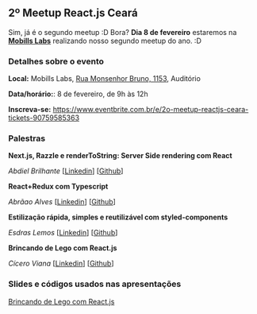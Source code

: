 ## 2º Meetup React.js Ceará

Sim, já é o segundo meetup :D Bora? **Dia 8 de fevereiro** estaremos na **[Mobills Labs](https://www.google.com/maps/place/Mobills+Labs/@-3.7332644,-38.5093301,15z/data=!4m2!3m1!1s0x0:0x5aa4dda3dc92877a?sa=X&ved=2ahUKEwiIvqK9zJTnAhURj1kKHbMPCDgQ_BIwEnoECAwQCg)** realizando nosso segundo meetup do ano. :D

### Detalhes sobre o evento

**Local:** Mobills Labs, [Rua Monsenhor Bruno, 1153](https://www.google.com/maps/place/Mobills+Labs/@-3.7332644,-38.5093301,15z/data=!4m2!3m1!1s0x0:0x5aa4dda3dc92877a?sa=X&ved=2ahUKEwiIvqK9zJTnAhURj1kKHbMPCDgQ_BIwEnoECAwQCg), Auditório

**Data/horário:**: 8 de fevereiro, de 9h às 12h

**Inscreva-se:** https://www.eventbrite.com.br/e/2o-meetup-reactjs-ceara-tickets-90759585363

### Palestras

**Next.js, Razzle e renderToString: Server Side rendering com React**

_Abdiel Brilhante_ [[Linkedin](https://www.linkedin.com/in/abdiel-brilhante-245a47135/)] [[Github](https://github.com/abdielbrilhante)]

**React+Redux com Typescript**

_Abrãao Alves_ [[Linkedin](https://www.linkedin.com/in/abraaoalves/)] [[Github](https://github.com/AbraaoAlves)]

**Estilização rápida, simples e reutilizável com styled-components**

_Esdras Lemos_ [[Linkedin](https://www.linkedin.com/in/esdras-lemos-04400b158/)] [[Github](https://github.com/EsdrasL)]

**Brincando de Lego com React.js**

_Cícero Viana_ [[Linkedin](https://www.linkedin.com/in/cicero-viana-ba4a2029/)] [[Github](https://github.com/cicerohen)]

### Slides e códigos usados nas apresentações

[Brincando de Lego com React.js](https://github.com/cicerohen/reusabilidade-com-hooks)

